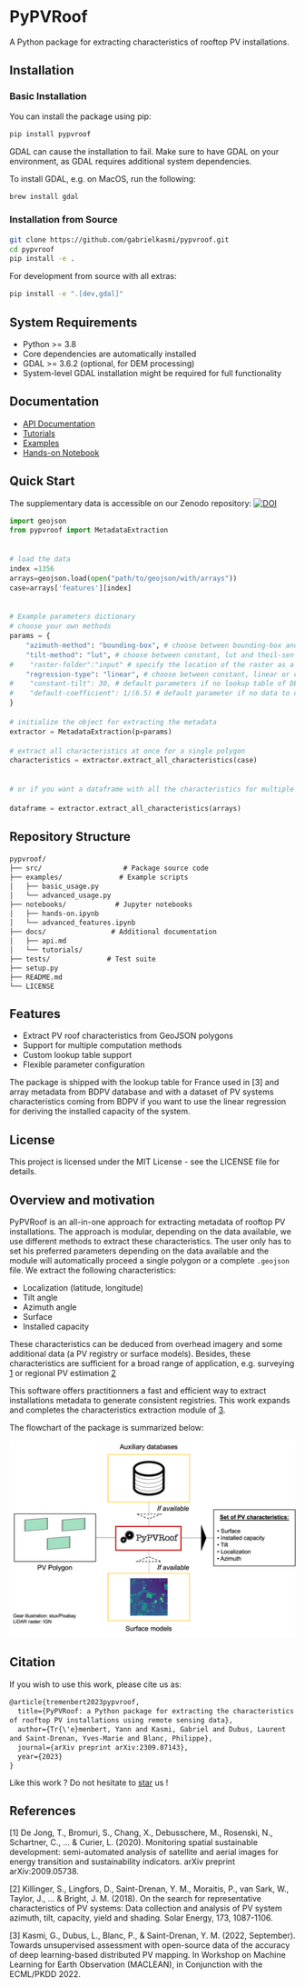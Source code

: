 # PyPVRoof

A Python package for extracting characteristics of rooftop PV installations.

## Installation

### Basic Installation

You can install the package using pip:

```bash
pip install pypvroof
```

GDAL can cause the installation to fail. Make sure to have GDAL on your environment, as GDAL requires additional system dependencies. 

To install GDAL, e.g. on MacOS, run the following:
```bash
brew install gdal
```

### Installation from Source

```bash
git clone https://github.com/gabrielkasmi/pypvroof.git
cd pypvroof
pip install -e .
```

For development from source with all extras:
```bash
pip install -e ".[dev,gdal]"
```

## System Requirements

- Python >= 3.8
- Core dependencies are automatically installed
- GDAL >= 3.6.2 (optional, for DEM processing)
- System-level GDAL installation might be required for full functionality

## Documentation

- [API Documentation](docs/api.md)
- [Tutorials](docs/tutorials/)
- [Examples](examples/)
- [Hands-on Notebook](notebooks/hands-on.ipynb)

## Quick Start

The supplementary data is accessible on our Zenodo repository: [![DOI](https://zenodo.org/badge/DOI/10.5281/zenodo.7586879.svg)](https://doi.org/10.5281/zenodo.7586879)

```python
import geojson
from pypvroof import MetadataExtraction


# load the data 
index =1356
arrays=geojson.load(open("path/to/geojson/with/arrays"))
case=arrays['features'][index]


# Example parameters dictionary
# choose your own methods
params = {
    "azimuth-method": "bounding-box", # choose between bounding-box and theil-sen
    "tilt-method": "lut", # choose between constant, lut and theil-sen
#    "raster-folder":"input" # specify the location of the raster as a .tif file if using theil-sen
    "regression-type": "linear", # choose between constant, linear or clustered
#    "constant-tilt": 30, # default parameters if no lookup table of DEM
#    "default-coefficient": 1/(6.5) # default parameter if no data to calibrate the linear regression coefficients
}

# initialize the object for extracting the metadata
extractor = MetadataExtraction(p=params)

# extract all characteristics at once for a single polygon
characteristics = extractor.extract_all_characteristics(case)


# or if you want a dataframe with all the characteristics for multiple polygons

dataframe = extractor.extract_all_characteristics(arrays)
```

## Repository Structure

```
pypvroof/
├── src/                    # Package source code
├── examples/              # Example scripts
│   ├── basic_usage.py
│   └── advanced_usage.py
├── notebooks/            # Jupyter notebooks
│   ├── hands-on.ipynb
│   └── advanced_features.ipynb
├── docs/                # Additional documentation
│   ├── api.md
│   └── tutorials/
├── tests/              # Test suite
├── setup.py
├── README.md
└── LICENSE
```

## Features

- Extract PV roof characteristics from GeoJSON polygons
- Support for multiple computation methods
- Custom lookup table support
- Flexible parameter configuration


The package is shipped with the lookup table for France used in [3] and array metadata from BDPV database and with a dataset of PV systems characteristics coming from BDPV if you want to use the linear regression for deriving the installed capacity of the system. 

## License

This project is licensed under the MIT License - see the LICENSE file for details.

## Overview and motivation

PyPVRoof is an all-in-one approach for extracting metadata of rooftop PV installations. The approach is modular, depending on the data available, we use different methods to extract these characteristics. The user only has to set his preferred parameters depending on the data available and the module will automatically proceed a single polygon or a complete `.geojson` file. We extract the following characteristics:

* Localization (latitude, longitude)
* Tilt angle
* Azimuth angle
* Surface
* Installed capacity

These characteristics can be deduced from overhead imagery and some additional data (a PV registry or surface models). Besides, these characteristics are sufficient for a broad range of application, e.g. surveying [1](https://arxiv.org/abs/2009.05738) or regional PV estimation [2](https://www.sciencedirect.com/science/article/abs/pii/S0038092X18308211)

This software offers practitionners a fast and efficient way to extract installations metadata to generate consistent registries. This work expands and completes the characteristics extraction module of [3](https://arxiv.org/abs/2207.07466). 

The flowchart of the package is summarized below:

<p align="center">
<img src="assets/flowchart.png" width=700px>
</p>

## Citation

If you wish to use this work, please cite us as: 

```
@article{tremenbert2023pypvroof,
  title={PyPVRoof: a Python package for extracting the characteristics of rooftop PV installations using remote sensing data},
  author={Tr{\'e}menbert, Yann and Kasmi, Gabriel and Dubus, Laurent and Saint-Drenan, Yves-Marie and Blanc, Philippe},
  journal={arXiv preprint arXiv:2309.07143},
  year={2023}
}
```

Like this work ? Do not hesitate to <a class="github-button" href="https://github.com/gabrielkasmi/pypvroof" data-icon="octicon-star" aria-label="Star gabrielkasmi/pypvroof on GitHub">star</a> us !

## References

[1] De Jong, T., Bromuri, S., Chang, X., Debusschere, M., Rosenski, N., Schartner, C., ... & Curier, L. (2020). Monitoring spatial sustainable development: semi-automated analysis of satellite and aerial images for energy transition and sustainability indicators. arXiv preprint arXiv:2009.05738.

[2] Killinger, S., Lingfors, D., Saint-Drenan, Y. M., Moraitis, P., van Sark, W., Taylor, J., ... & Bright, J. M. (2018). On the search for representative characteristics of PV systems: Data collection and analysis of PV system azimuth, tilt, capacity, yield and shading. Solar Energy, 173, 1087-1106.

[3] Kasmi, G., Dubus, L., Blanc, P., & Saint-Drenan, Y. M. (2022, September). Towards unsupervised assessment with open-source data of the accuracy of deep learning-based distributed PV mapping. In Workshop on Machine Learning for Earth Observation (MACLEAN), in Conjunction with the ECML/PKDD 2022.
